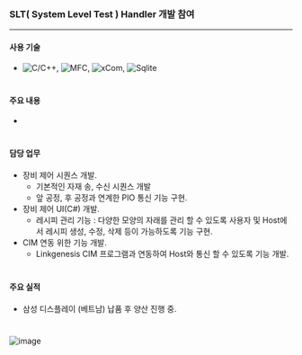### SLT( System Level Test ) Handler 개발 참여
---
#### 사용 기술
* ![C/C++](https://img.shields.io/badge/C++-brown.svg?style=flat&logo=cplusplus&logoColor=white),
  ![MFC](https://img.shields.io/badge/MFC-darkgreen.svg?style=flat&logo=mfc&logoColor=white),
  ![xCom](https://img.shields.io/badge/xCom-darkgreen.svg?style=flat&logo=xcom&logoColor=white),
  ![Sqlite](https://img.shields.io/badge/Sqlite-blue.svg?style=flat&logo=sqlite&logoColor=white)
#

#### 주요 내용
* 
#

#### 담당 업무
* 장비 제어 시퀀스 개발.
  * 기본적인 자재 송, 수신 시퀀스 개발
  * 앞 공정, 후 공정과 연계한 PIO 통신 기능 구현.
* 장비 제어 UI(C#) 개발.
  * 레시피 관리 기능 : 다양한 모양의 자래를 관리 할 수 있도록 사용자 및 Host에서 레시피 생성, 수정, 삭제 등이 가능하도록 기능 구현.
* CIM 연동 위한 기능 개발.
  * Linkgenesis CIM 프로그램과 연동하여 Host와 통신 할 수 있도록 기능 개발. 
#

#### 주요 실적
* 삼성 디스플레이 (베트남) 납품 후 양산 진행 중.
#


![image](https://github.com/japgo/japgo/assets/4969208/e6a2d43c-7fbc-45bd-9234-77d9863e37fb)
